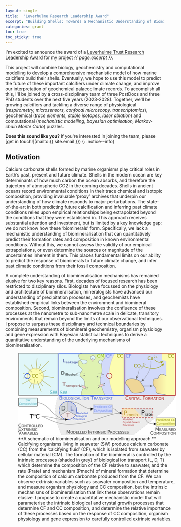 ```yaml
---
layout: single
title:  "Leverhulme Research Leadership Award"
excerpt: "Building Shells: Towards a Mechanistic Understanding of Biomineralisation"
categories: grant
toc: true
toc_sticky: true
---
```


I'm excited to announce the award of a [Leverhulme Trust Research Leadership Award](https://www.leverhulme.ac.uk/research-leadership-awards) for my project _{{ page.excerpt }}_.

This project will combine biology, geochemistry and computational modelling to develop a comprehensive mechanistic model of how marine calcifiers build their shells.
Eventually, we hope to use this model to predict the future of these important calcifiers under climate change, and improve our interpretation of geochemical palaeoclimate records.
To accomplish all this, I'll be joined by a cross-disciplinary team of three PostDocs and three PhD students over the next five years (2023-2028).
Together, we'll be growing calcifiers and tackling a diverse range of physiological (_respirometry, microsensors, confocal microscopy, transcriptomics_), geochemical (_trace elements, stable isotopes, laser ablation_) and computational (_mechanistic modelling, bayesian optimisation, Markov-chain Monte Carlo_) puzzles.

**Does this sound like you?** If you're interested in joining the team, please [get in touch!](mailto:{{ site.email }})
{: .notice--info}

## Motivation

Calcium carbonate shells formed by marine organisms play critical roles in Earth’s past, present and future climate. Shells in the modern ocean are key determinants of how much carbon the ocean absorbs, and therefore the trajectory of atmospheric CO2 in the coming decades. Shells in ancient oceans record environmental conditions in their trace chemical and isotopic composition, providing invaluable ‘proxy’ archives that underpin our understanding of how climate responds to major perturbations. The state-of-the-art in both predicting future calcification and inferring past climate conditions relies upon empirical relationships being extrapolated beyond the conditions that they were established in. This approach receives substantial attention and investment, but is limited by a key knowledge gap: we do not know how these ‘biominerals’ form. Specifically, we lack a mechanistic understanding of biomineralisation that can quantitatively predict their formation rates and composition in known environmental conditions. Without this, we cannot assess the validity of our empirical extrapolations, or even determine the sources or magnitude of the uncertainties inherent in them. This places fundamental limits on our ability to predict the response of biominerals to future climate change, and infer past climatic conditions from their fossil composition.

A complete understanding of biomineralisation mechanisms has remained elusive for two key reasons. First, decades of focused research has been restricted to disciplinary silos. Biologists have focussed on the physiology and architecture of biomineralisation, mineralogists have advanced our understanding of precipitation processes, and geochemists have established empirical links between the environment and biomineral composition. Second, biomineralisation involves the confluence of these processes at the nanometre to sub-nanometre scale in delicate, transitory environments that remain beyond the limits of our observational techniques. I propose to surpass these disciplinary and technical boundaries by combining measurements of biomineral geochemistry, organism physiology and gene expression with Bayesian statistical techniques to derive a quantitative understanding of the underlying mechanisms of biomineralisation.

<figure style="width: 100%" class="align-center">
  <!-- <img src="{{ site.url }}{{ site.baseurl }}/assets/images/bio-Madi-coral.png" alt="Coral close-up"> -->
  <img src="/assets/images/news-leverhulme-model.png" alt="A schematic of our modelling approach.">
  <figcaption>**A schematic of biomineralisation and our modelling approach.** Calcifying organisms living in seawater (SW) produce calcium carbonate (CC) from the ‘calcifying fluid’ (CF), which is isolated from seawater by cellular material (CM). The formation of the biomineral is controlled by the intrinsic processes (shaded in grey) of biological ion transport (L, D, T) which determine the composition of the CF relative to seawater, and the rate (Prate) and mechanism (Pmech) of mineral formation that determine the composition of calcium carbonate produced from the CF. We can observe extrinsic variables such as seawater composition and temperature, and measure organism physiology and CC composition, but the intrinsic mechanisms of biomineralisation that link these observations remain elusive. I propose to create a quantitative mechanistic model that will parameterise the intrinsic biological and crystal growth processes that determine CF and CC composition, and determine the relative importance of these processes based on the response of CC composition, organism physiology and gene expression to carefully controlled extrinsic variables.</figcaption>
</figure> 